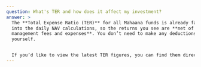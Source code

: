 ```yaml
---
question: What's TER and how does it affect my investment?
answer: >
  The **Total Expense Ratio (TER)** for all Mahaana funds is already factored
  into the daily NAV calculations, so the returns you see are **net of all
  management fees and expenses**. You don’t need to make any deductions
  yourself.


  If you’d like to view the latest TER figures, you can find them directly on our fund pages: [Mahaana Save+](https://www.mahaana.com/micf), [Mahaana Islamic Index ETF (MIIETF)](https://www.mahaana.com/miietf), and [Mahaana Retirement (MIIRF)](https://www.mahaana.com/miirf).
---
```

